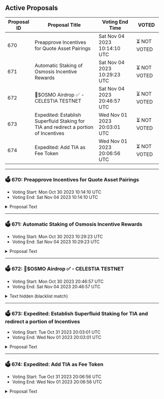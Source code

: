 ## Active Proposals

| Proposal ID | Proposal Title | Voting End Time | VOTED |
|-------------|----------------|-----------------|-------|
| 670 | Preapprove Incentives for Quote Asset Pairings | Sat Nov 04 2023 10:14:10 UTC | ⏳ NOT VOTED |
| 671 | Automatic Staking of Osmosis Incentive Rewards | Sat Nov 04 2023 10:29:23 UTC | ⏳ NOT VOTED |
| 672 | 💎$OSMO Airdrop ✅ - CELESTIA TESTNET  | Sat Nov 04 2023 20:46:57 UTC | ⏳ NOT VOTED |
| 673 | Expedited: Establish Superfluid Staking for TIA and redirect a portion of Incentives | Wed Nov 01 2023 20:03:01 UTC | ⏳ NOT VOTED |
| 674 | Expedited: Add TIA as Fee Token | Wed Nov 01 2023 20:06:56 UTC | ⏳ NOT VOTED |

---

### 🗳 670: Preapprove Incentives for Quote Asset Pairings
- Voting Start: Mon Oct 30 2023 10:14:10 UTC
- Voting End: Sat Nov 04 2023 10:14:10 UTC

<details>
<summary>Proposal Text</summary>
 
This proposal signals that Supercharged pools composed of two Quote assets should be automatically included in the Osmosis incentives program. 

## Background 
This proposal builds on [Proposal 638](https://www.mintscan.io/osmosis/proposals/638), which removed incentives from all non-strategic pairings by declaring that these pairings should be included by default. 

This proposal asks for a narrower scope of strategic pools than Proposal 638 by only automatically making Supercharged pools with pairings of two Quote assets eligible for incentives. 

Quote assets on Osmosis are currently: 
* USDC 
* USDT 
* DAI 
* WBTC 
* ETH 
* ATOM 
* OSMO 

Adding incentives encourages the formation of popular non-OSMO trade pairings, such as ATOM/USDC and ETH/WBTC, as well as promoting the creation of alternative OSMO pairings that already exist, such as an OSMO/ATOM pool with 0.05% spread factor. 

Incentivizing these alternative pairings will reduce trader fees for popular trade routes by reducing the requirement for multihop trades, which are no longer discounted, and allowing liquidity providers to expand into lower fee pools without missing out on Osmosis incentives. 

This reduction in fees for major routes should further increase the volume through Osmosis and increase taker fees for the protocol. 

Further proposals will be needed to include new pools in the correct Volume Splitting Gauge for the pairing and adjust the incentives distribution to the new gauge. 

Volume Splitting Gauges will continue to have incentives allocated to the pairing according to the methodology defined for pools in [Proposal 578](https://www.mintscan.io/osmosis/proposals/578). 

**Forum Thread:** [https://forum.osmosis.zone/t/automated-incentives-for-quote-asset-pairings/480](https://forum.osmosis.zone/t/automated-incentives-for-quote-asset-pairings/480)
</details>

---

### 🗳 671: Automatic Staking of Osmosis Incentive Rewards
- Voting Start: Mon Oct 30 2023 10:29:23 UTC
- Voting End: Sat Nov 04 2023 10:29:23 UTC

<details>
<summary>Proposal Text</summary>
 
This proposal would approve a change to Osmosis tokenomics during a future software upgrade that automatically stakes internal OSMO liquidity rewards to a user’s preferred validator set. 

## Background 
Under the current tokenomic design, OSMO liquidity rewards are mainly allocated to Supercharged pools, as these cater for the majority of volume, accumulating block by block, requiring a claiming transaction. 

With the increased swap fees generated by the efficiency of concentrated liquidity positions, the fee subsidy rate on Osmosis has fallen below one, meaning that more fees are being generated for liquidity providers than they are receiving from OSMO incentives. 

 [Graph of Fee Subsidy Rate over time](https://imgur.com/a/DDfCHjs) 

This has changed the purpose of OSMO incentives from being the main reason to provide liquidity to being a guide to which pools should have additional liquidity deployed to optimize trading routes. 

Since the loss of the OSMO multihop discount with the implementation of taker fees, this will likely be pairings directly between two non-OSMO assets. Incentivizing these pools to attract liquidity will maximize volume by minimizing trader fees per trade. Therefore, the purpose of OSMO incentives is to bootstrap these pools initially, followed by supplementing any impermanent loss over time by Liquidity Providers. 

Historically, Osmosis governance has been reluctant to allocate OSMO incentives to non-OSMO pools as these liquidity providers have no reason to keep the emissions by compounding back into the pool. This led to governance proposals being passed, such as: 
* Proposal 128: Add a bias factor to external incentive matching 
* Proposal 264: External Incentive Matching Reduction within non-OSMO categories 
* Proposal 273: Phase out Incentives on smaller Other Category pools 
* Proposal 389: Remove Non-OSMO Pool incentives 

Suppose OSMO incentives are to resume being allocated to non-OSMO pools. In that case, alignment must be encouraged between Liquidity Providers for these pools and Osmosis. Since these liquidity providers are mainly after the trading fees in their pairings, they will likely sell any OSMO rewards for bonus yield rather than engaging with its usage. 

This proposed tokenomic change adds some friction to an undesirable user flow for Osmosis while lowering it for a more desirable one, making the choice of OSMO reward usage a conscious one rather than routine. In the event of losses by liquidity providers, they may unstake these rewards and sell to recoup their losses. Until then, the minority of their rewards will further secure their liquidity on chain and earn them staking rewards, partially composed of the taker fees their liquidity helps generate. 

This awareness of the governance process also encourages active liquidity providers on Osmosis to engage with Osmosis governance to request developmental improvements that improve the platform and attract further liquidity providers. 

## Validator Set Preferences 
Implemented in v15 of Osmosis, users can choose their preferred validator set. This allows easy distribution of staked tokens amongst a wider variety of validators while maintaining the desired weighting for new delegations by signing a single transaction that delegates to this weighted validator set. Validator sets can also be recommended by third parties to encourage the distribution of stake amongst validators who match criteria that the third party determines, e.g., active governors, relayers, or core stack contributors. 

If a user has not chosen a validator set, the delegation will default to a user’s current staking distribution as the validator set. This would ensure that rewards are still staked to provide security and earn staking rewards, even if the user has not explicitly chosen a validator set. 

For users who have not staked any tokens, the proposal would cause liquidity rewards to require claiming with a vesting period equivalent to the unbonding period. Liquidity providers should choose a preferred validator set so that their liquidity rewards earn yield rather than being merely vested and does not allow liquidity providers to bypass the auto-stake system by not choosing a validator. 

**Forum Thread:** [https://forum.osmosis.zone/t/automatic-staking-of-osmosis-incentive-rewards/481](https://forum.osmosis.zone/t/automatic-staking-of-osmosis-incentive-rewards/481)
</details>

---

### 🗳 672: 💎$OSMO Airdrop ✅ - CELESTIA TESTNET 
- Voting Start: Mon Oct 30 2023 20:46:57 UTC
- Voting End: Sat Nov 04 2023 20:46:57 UTC

<details>
<summary>Text hidden (blacklist match)</summary>
 
</details>

---

### 🗳 673: Expedited: Establish Superfluid Staking for TIA and redirect a portion of Incentives
- Voting Start: Tue Oct 31 2023 20:03:01 UTC
- Voting End: Wed Nov 01 2023 20:03:01 UTC

<details>
<summary>Proposal Text</summary>
 
On passing, this proposal would enable Superfluid Staking on the TIA/OSMO pools (1248 and 1249) on Osmosis as well as allow the Celestia incentive multisig to spend 50% as many incentives on the TIA/OSMO pool compared to the TIA/USDC pool whilst maintaining the original 6000 OSMO/day cap. 

As Osmosis is aiming to be the primary market for Celestia and rollups using the TIA token this proposal is considered to be important for the functioning of this market and so is being proposed as an expedited proposal. 
## Details 
**Superfluid** 
Superfluid proposals ask whether governance trusts in the stability and security of the chain sufficiently to allow their tokens to have an influence on Osmosis governance. 

This proposal would enable Superfluid Staking in the TIA/OSMO pools (1248 and 1249) with the default 25% discount rate. 

**Incentives on OSMO Pool** 
This proposal will also allow the incentive multisig from [Proposal 655](https://www.mintscan.io/osmosis/proposals/665) to spend up to 
Value per day = Celestia Staking rate per day README.md ccv.png ccvalidators_logo.png chains chains.json chains.schema.json cosmoshub_service_Governance.md cryptocrew-validators-logo.png osmosis_service_Governance.md relayers.json relayers.schema.json reports solva_logo.png update_governance_info.sh Pool TVL README.md ccv.png ccvalidators_logo.png chains chains.json chains.schema.json cosmoshub_service_Governance.md cryptocrew-validators-logo.png osmosis_service_Governance.md relayers.json relayers.schema.json reports solva_logo.png update_governance_info.sh 1.5 
On the TIA/OSMO pools up to a cap of 3000 OSMO/day, with a minimum of 1500 per day. While maintaining the overall cap of 6000 OSMO/day across the two pools from the original proposal. Exempting the initial overlapping period. 

This means that half the incentives being spent on the TIA/USDC pool will be spent on TIA/OSMO pools while retaining the same upper limit in potential spend. Where the 6000 OSMO cap is hit then incentives will be split according to demand of each pool. 
## About Celestia 
Celestia is a new type of blockchain that aims to launch a new modular paradigm where each chain is minimal in composition and highly specialized to perform specific tasks. This specialization provides breakthroughs in scalability, flexibility, and interoperability, enabling developers to build blockchain applications for mass adoption. 

Celestia is specialized as a data availability blockchain with the TIA token used to pay for blobspace. This allows new blockchains to be spun up without their own native token, instead using TIA similarly to ETH on Ethereum-based rollups. Developers may opt to bootstrap their chain quickly by using TIA as a gas token and currency, in addition to paying for data availability. In this mode, developers can focus on creating their application or execution layer instead of issuing a token right away. 

**Forum Thread**
[https://forum.osmosis.zone/t/celestia-launch-expedited-proposals/538](https://forum.osmosis.zone/t/celestia-launch-expedited-proposals/538)
</details>

---

### 🗳 674: Expedited: Add TIA as Fee Token
- Voting Start: Tue Oct 31 2023 20:06:56 UTC
- Voting End: Wed Nov 01 2023 20:06:56 UTC

<details>
<summary>Proposal Text</summary>
 
This proposal would add TIA as a valid fee token for Osmosis transactions. 

This allows users whose only interaction with the Cosmos ecosystem is via Celestia to be able to transact for the first time on Osmosis. 

As Osmosis is aiming to be the primary market for Celestia and rollups using the TIA token this proposal is considered to be important for the functioning of this market and so is being proposed as an expedited proposal. 

Fee tokens currently can only be routed through a Classic pool and so this will be routed through pool 1249. 
## About Celestia 
Celestia is a new type of blockchain that aims to launch a new modular paradigm where each chain is minimal in composition and highly specialized to perform specific tasks. This specialization provides breakthroughs in scalability, flexibility, and interoperability, enabling developers to build blockchain applications for mass adoption. 

Celestia is specialized as a data availability blockchain with the TIA token used to pay for blobspace. This allows new blockchains to be spun up without their own native token, instead using TIA similarly to ETH on Ethereum-based rollups. Developers may opt to bootstrap their chain quickly by using TIA as a gas token and currency, in addition to paying for data availability. In this mode, developers can focus on creating their application or execution layer instead of issuing a token right away. 

 **Forum Thread**: [https://forum.osmosis.zone/t/celestia-launch-expedited-proposals/538](https://forum.osmosis.zone/t/celestia-launch-expedited-proposals/538)
</details>
